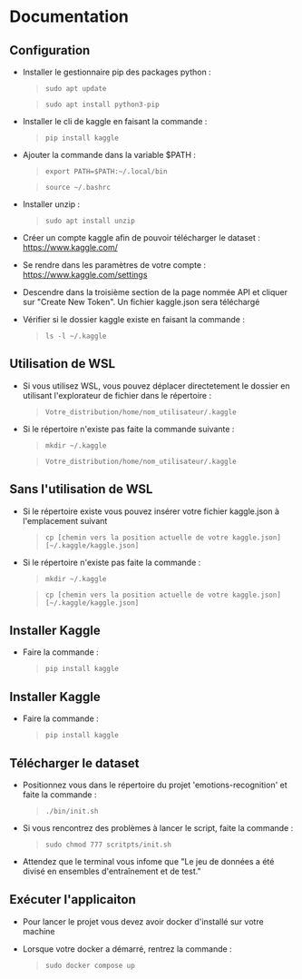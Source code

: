 # Documentation

## Configuration 
- Installer le gestionnaire pip des packages python :
    > `sudo apt update` 

    > `sudo apt install python3-pip`

- Installer le cli de kaggle en faisant la commande :
    > `pip install kaggle`

- Ajouter la commande dans la variable $PATH :
    > `export PATH=$PATH:~/.local/bin`

    > `source ~/.bashrc`

- Installer unzip :
    > `sudo apt install unzip`

- Créer un compte kaggle afin de pouvoir télécharger le dataset : https://www.kaggle.com/

- Se rendre dans les paramètres de votre compte : https://www.kaggle.com/settings

- Descendre dans la troisième section de la page nommée API et cliquer sur "Create New Token".
Un fichier kaggle.json sera téléchargé

- Vérifier si le dossier kaggle existe en faisant la commande :
    > `ls -l ~/.kaggle`

## Utilisation de WSL
- Si vous utilisez WSL, vous pouvez déplacer directetement le dossier en utilisant l'explorateur de fichier dans le répertoire :
    > `Votre_distribution/home/nom_utilisateur/.kaggle`

- Si le répertoire n'existe pas faite la commande suivante :
    > `mkdir ~/.kaggle`

    > `Votre_distribution/home/nom_utilisateur/.kaggle`

## Sans l'utilisation de WSL
- Si le répertoire existe vous pouvez insérer votre fichier kaggle.json à l'emplacement suivant 
    > `cp [chemin vers la position actuelle de votre kaggle.json] [~/.kaggle/kaggle.json]`

- Si le répertoire n'existe pas faite la commande :
    > `mkdir ~/.kaggle`

    > `cp [chemin vers la position actuelle de votre kaggle.json] [~/.kaggle/kaggle.json]`

## Installer Kaggle
- Faire la commande :
    > `pip install kaggle`

## Installer Kaggle
- Faire la commande :
    > `pip install kaggle`

## Télécharger le dataset
- Positionnez vous dans le répertoire du projet 'emotions-recognition' et faite la commande :
    > `./bin/init.sh`

- Si vous rencontrez des problèmes à lancer le script, faite la commande :
    > `sudo chmod 777 scritpts/init.sh`

- Attendez que le terminal vous infome que "Le jeu de données a été divisé en ensembles d'entraînement et de test."

## Exécuter l'applicaiton
- Pour lancer le projet vous devez avoir docker d'installé sur votre machine

- Lorsque votre docker a démarré, rentrez la commande :
    > `sudo docker compose up`


